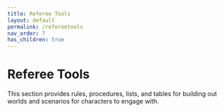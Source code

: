 ```yaml
---
title: Referee Tools
layout: default
permalink: /refereetools
nav_order: 7
has_children: true
---
```


# Referee Tools

This section provides rules, procedures, lists, and tables for building out worlds and scenarios for characters to engage with.
